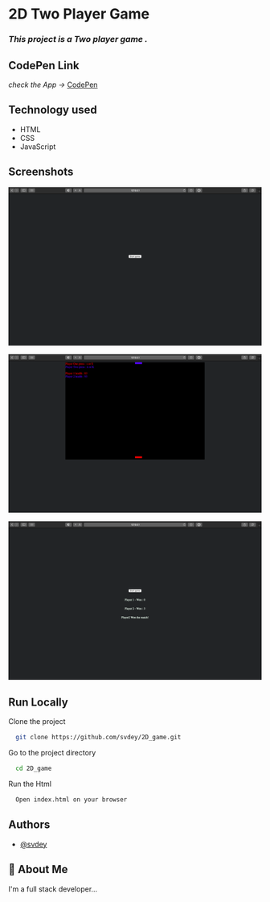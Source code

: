 
# 2D Two Player Game

### _This project is a Two player game ._



## CodePen Link

_check the App ->_  [CodePen](https://codepen.io/svdey/pen/KKygWWY)
## Technology used

- HTML
- CSS
- JavaScript


## Screenshots

![Start page](https://raw.githubusercontent.com/svdey/2D_game/main/snap/start.png)


![game Page](https://raw.githubusercontent.com/svdey/2D_game/main/snap/gameBord.png)


![Won page](https://raw.githubusercontent.com/svdey/2D_game/main/snap/2Won.png)

## Run Locally

Clone the project

```bash
  git clone https://github.com/svdey/2D_game.git
```

Go to the project directory

```bash
  cd 2D_game
```


Run the Html

```bash
  Open index.html on your browser
```


## Authors

- [@svdey](https://github.com/svdey)


## 🚀 About Me
I'm a full stack developer...

